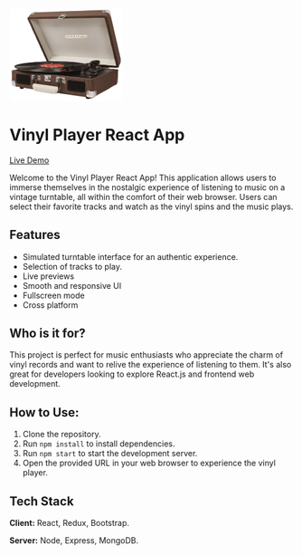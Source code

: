
<img src="./src/assets/images/turntable-image.png" alt="turntable" width="200"/>

# Vinyl Player React App
[Live Demo](https://to-fix-later.app/)

Welcome to the Vinyl Player React App! This application allows users to immerse themselves in the nostalgic experience of listening to music on a vintage turntable, all within the comfort of their web browser. Users can select their favorite tracks and watch as the vinyl spins and the music plays.


## Features

- Simulated turntable interface for an authentic experience.
- Selection of tracks to play.
- Live previews
- Smooth and responsive UI
- Fullscreen mode
- Cross platform


## Who is it for?

This project is perfect for music enthusiasts who appreciate the charm of vinyl records and want to relive the experience of listening to them. It's also great for developers looking to explore React.js and frontend web development.
## How to Use:

1. Clone the repository.
2. Run `npm install` to install dependencies.
3. Run `npm start` to start the development server.
4. Open the provided URL in your web browser to experience the vinyl player.
## Tech Stack

**Client:** React, Redux, Bootstrap.

**Server:** Node, Express, MongoDB.

